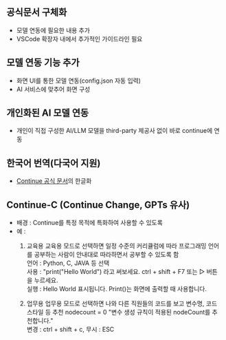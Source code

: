 ## 공식문서 구체화
- 모델 연동에 필요한 내용 추가
- VSCode 확장자 내에서 추가적인 가이드라인 필요

## 모델 연동 기능 추가
- 화면 UI를 통한 모델 연동(config.json 자동 입력)
- AI 서비스에 맞추어 화면 구성

## 개인화된 AI 모델 연동
- 개인이 직접 구성한 AI/LLM 모델을 third-party 제공사 없이 바로 continue에 연동

## 한국어 번역(다국어 지원)  
 - [Continue 공식 문서](https://docs.continue.dev/)의 한글화   
  
## Continue-C (Continue Change, GPTs 유사)
- 배경 : Continue를 특정 목적에 특화하여 사용할 수 있도록  
- 예 :  
  1. 교육용
     교육용 모드로 선택하면 일정 수준의 커리큘럼에 따라 프로그래밍 언어를 공부하는 사람이 안내대로 따라하면서 공부할 수 있도록 함   
     언어 : Python, C, JAVA 등 선택  
     사용 : "print("Hello World") 라고 써보세요.  ctrl + shift + F7 또는 ▷ 버튼을 누르세요.    
     실행 : Hello World 표시됩니다. Print()는 화면에 출력할 때 사용합니다.  
        
  2. 업무용
     업무용 모드로 선택하면 나와 다른 직원들의 코드를 보고 변수명, 코드 스타일 등 추천 
     nodecount = 0     "변수 생성 규칙이 적용된 nodeCount를 추천합니다."    
     변경 : ctrl + shift + c, 무시 : ESC

